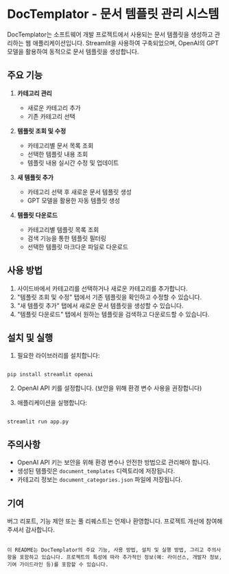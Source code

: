 # DocTemplator - 문서 템플릿 관리 시스템

DocTemplator는 소프트웨어 개발 프로젝트에서 사용되는 문서 템플릿을 생성하고 관리하는 웹 애플리케이션입니다. Streamlit을 사용하여 구축되었으며, OpenAI의 GPT 모델을 활용하여 동적으로 문서 템플릿을 생성합니다.

## 주요 기능

1. **카테고리 관리**

   - 새로운 카테고리 추가
   - 기존 카테고리 선택

2. **템플릿 조회 및 수정**

   - 카테고리별 문서 목록 조회
   - 선택한 템플릿 내용 조회
   - 템플릿 내용 실시간 수정 및 업데이트

3. **새 템플릿 추가**

   - 카테고리 선택 후 새로운 문서 템플릿 생성
   - GPT 모델을 활용한 자동 템플릿 생성

4. **템플릿 다운로드**
   - 카테고리별 템플릿 목록 조회
   - 검색 기능을 통한 템플릿 필터링
   - 선택한 템플릿 마크다운 파일로 다운로드

## 사용 방법

1. 사이드바에서 카테고리를 선택하거나 새로운 카테고리를 추가합니다.
2. "템플릿 조회 및 수정" 탭에서 기존 템플릿을 확인하고 수정할 수 있습니다.
3. "새 템플릿 추가" 탭에서 새로운 문서 템플릿을 생성할 수 있습니다.
4. "템플릿 다운로드" 탭에서 원하는 템플릿을 검색하고 다운로드할 수 있습니다.

## 설치 및 실행

1. 필요한 라이브러리를 설치합니다:
```

pip install streamlit openai

```

2. OpenAI API 키를 설정합니다. (보안을 위해 환경 변수 사용을 권장합니다)

3. 애플리케이션을 실행합니다:
```

streamlit run app.py

```

## 주의사항

- OpenAI API 키는 보안을 위해 환경 변수나 안전한 방법으로 관리해야 합니다.
- 생성된 템플릿은 `document_templates` 디렉토리에 저장됩니다.
- 카테고리 정보는 `document_categories.json` 파일에 저장됩니다.

## 기여

버그 리포트, 기능 제안 또는 풀 리퀘스트는 언제나 환영합니다. 프로젝트 개선에 참여해 주셔서 감사합니다.

```

이 README는 DocTemplator의 주요 기능, 사용 방법, 설치 및 실행 방법, 그리고 주의사항을 포함하고 있습니다. 프로젝트의 특성에 따라 추가적인 정보(예: 라이선스, 개발자 정보, 기여 가이드라인 등)를 포함할 수 있습니다.
